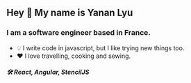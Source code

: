 ## Hey 👋  My name is Yanan Lyu

### I am a software engineer based in France.

- 💡 I write code in javascript, but I like trying new things too.
- ❤️ I love travelling, cooking and sewing. 

##### 🛠 React, Angular, StencilJS
